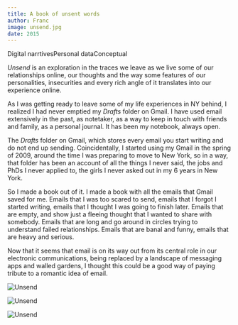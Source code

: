 ```yaml
---
title: A book of unsent words
author: Franc
image: unsend.jpg
date: 2015
---
```


<span class='project-tag'>Digital narrtives</span><span class='project-tag'>Personal data</span><span class='project-tag'>Conceptual</span>

_Unsend_ is an exploration in the traces we leave as we live some of our relationships online, our thoughts and the way some features of our personalities, insecurities and every rich angle of it translates into our experience online.

As I was getting ready to leave some of my life experiences in NY behind, I realized I had never emptied my _Drafts_ folder on Gmail. I have used email extensively in the past, as notetaker, as a way to keep in touch with friends and family, as a personal journal. It has been my notebook, always open.

The _Drafts_ folder on Gmail, which stores every email you start writing and do not end up sending. Coincidentally, I started using my Gmail in the spring of 2009, around the time I was preparing to move to New York, so in a way, that folder has been an account of all the things I never said, the jobs and PhDs I never applied to, the girls I never asked out in my 6 years in New York.

So I made a book out of it. I made a book with all the emails that Gmail saved for me. Emails that I was too scared to send, emails that I forgot I started writing, emails that I thought I was going to finish later. Emails that are empty, and show just a fleeing thought that I wanted to share with somebody. Emails that are long and go around in circles trying to understand failed relationships. Emails that are banal and funny, emails that are heavy and serious.

Now that it seems that email is on its way out from its central role in our electronic communications, being replaced by a landscape of messaging apps and walled gardens, I thought this could be a good way of paying tribute to a romantic idea of email.

![Unsend](assets/content/projects/unsend.jpg)

![Unsend](assets/content/projects/unsend2.png)

![Unsend](assets/content/projects/unsend3.png)
